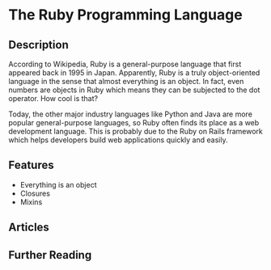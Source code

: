 # The Ruby Programming Language

## Description

According to Wikipedia, Ruby is a general-purpose language that first appeared back in 1995 in Japan. 
Apparently, Ruby is a truly object-oriented language in the sense that almost everything is an object. 
In fact, even numbers are objects in Ruby which means they can be subjected to the dot operator. How cool is that?

Today, the other major industry languages like Python and Java are more popular general-purpose languages, 
so Ruby often finds its place as a web development language. This is probably due to the Ruby on Rails 
framework which helps developers build web applications quickly and easily.
  
## Features
  
- Everything is an object
- Closures
- Mixins


## Articles

## Further Reading